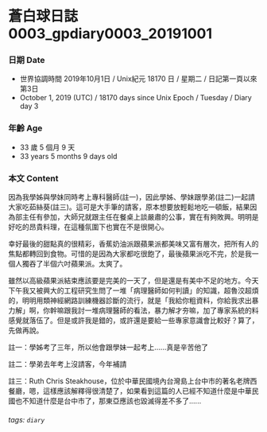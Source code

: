 [_metadata_:encoding]: - "utf-8"
[_metadata_:fileformat]: - "markdown"
[_metadata_:MIME_type]: - "text/plain"
[_metadata_:markdown_version]: - "commonmark version 0.29"
[_metadata_:markdown_spec]: - "https://spec.commonmark.org/0.29/"

蒼白球日誌0003_gpdiary0003_20191001
===

### 日期 Date
* 世界協調時間 2019年10月1日 / Unix紀元 18170 日 / 星期二 / 日記第一頁以來第3日
* October 1, 2019  (UTC) / 18170 days since Unix Epoch / Tuesday / Diary day 3

### 年齡 Age 
* 33 歲 5 個月 9 天
* 33 years 5 months 9 days old

### 本文 Content 
因為我學姊與學妹同時考上專科醫師(註一)，因此學姊、學妹跟學弟(註二)一起請大家吃茹絲葵(註三)。這可是大手筆的請客，原本想要放輕鬆地吃一頓飯，結果因為部主任有參加，大師兄就跟主任在餐桌上談嚴肅的公事，實在有夠敗興。明明是好吃的昂貴料理，在這種氛圍下也實在不是很開心。

幸好最後的甜點真的很精彩，香蕉奶油派跟蘋果派都美味又富有層次，把所有人的焦點都轉回到食物。可惜的是因為大家都吃很飽了，最後蘋果派吃不完，於是我一個人獨吞了半個六吋蘋果派。太爽了。

雖然以高級蘋果派結束應該要是完美的一天了，但是還是有美中不足的地方。今天下午我又被興大的工程研究生問了一堆「病理醫師如何判讀」的知識，超魯洨超煩的，明明用類神經網路訓練機器診斷的流行，就是「我給你粗資料，你給我求出暴力解」啊，你幹嘛跟我討一堆病理醫師的看法，暴力解才夯嘛，加了專家系統的料感覺就落伍了。但是或許我是錯的，或許還是要給一些專家意識會比較好？算了，先做再說。


註一：學姊考了三年，所以他會跟學妹一起考上......真是辛苦他了

註二：學弟去年考上沒請客，今年補請

註三：Ruth Chris Steakhouse，位於中華民國境內台灣島上台中市的著名老牌西餐廳，嗯，這樣應該解釋得很清楚了，如果看到這篇的人已經不知道什麼是中華民國也不知道什麼是台中市了，那東亞應該也毀滅得差不多了......

###### tags: `diary`
